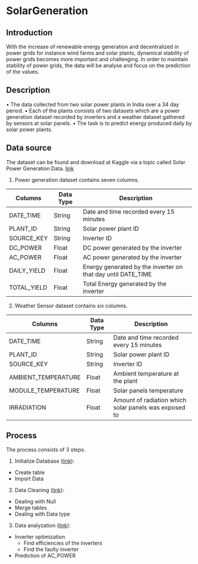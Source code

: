 # SolarGeneration

## Introduction
With the increase of renewable energy generation and decentralized in power grids for instance wind farms and solar plants, dynamical stability of power grids becomes more important and challenging. In order to maintain stability of power grids, the data will be analyse and focus on the prediction of the values.

## Description
• The data collected from two solar power plants in India over a 34 day period.
• Each of the plants consists of two datasets which are a power generation dataset recorded by inverters and a weather dataset gathered by sensors at solar panels.
• The task is to predict energy produced daily by solar power plants.

## Data source
The dataset can be found and download at Kaggle via a topic called Solar Power Generation Data. [link](https://www.kaggle.com/anikannal/solar-power-generation-data)

1. Power generation dataset contains seven columns.

| Columns     | Data Type | Description                                                  |
| ----------- | --------- | ------------------------------------------------------------ |
| DATE_TIME   | String    | Date and time recorded every 15 minutes                      |
| PLANT_ID    | String    | Solar power plant ID                                         |
| SOURCE_KEY  | String    | Inverter ID                                                  |
| DC_POWER    | Float     | DC power generated by the inverter                           |
| AC_POWER    | Float     | AC power generated by the inverter                           |
| DAILY_YIELD | Float     | Energy generated by the inverter on that day until DATE_TIME |
| TOTAL_YIELD | Float     | Total Energy generated by the inverter                       |

2. Weather Sensor dataset contains six columns.

| Columns             | Data Type | Description                                           |
| ------------------- | --------- | ----------------------------------------------------- |
| DATE_TIME           | String    | Date and time recorded every 15 minutes               |
| PLANT_ID            | String    | Solar power plant ID                                  |
| SOURCE_KEY          | String    | Inverter ID                                           |
| AMBIENT_TEMPERATURE | Float     | Ambient temperature at the plant                      |
| MODULE_TEMPERATURE  | Float     | Solar panels temperature                              |
| IRRADIATION         | Float     | Amount of radiation which solar panels was exposed to |

## Process
The process consists of 3 steps.
1. Initialize Database ([link](./01_InitializeData.ipynb)):
- Create table
- Import Data
2. Data Cleaning ([link](./02_CleaningData.ipynb)):
- Dealing with Null
- Merge tables
- Dealing with Data type
3. Data analyzation ([link](./03_Analyse_202112062348.ipynb)): 
- Inverter optimization
  - Find efficiencies of the inverters
  - Find the faulty inverter
- Prediction of AC_POWER

